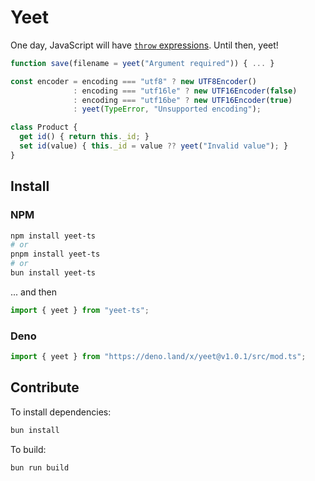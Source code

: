 # Yeet
One day, JavaScript will have [`throw` expressions](https://github.com/tc39/proposal-throw-expressions). Until then, yeet!
```typescript
function save(filename = yeet("Argument required")) { ... }

const encoder = encoding === "utf8" ? new UTF8Encoder() 
              : encoding === "utf16le" ? new UTF16Encoder(false) 
              : encoding === "utf16be" ? new UTF16Encoder(true) 
              : yeet(TypeError, "Unsupported encoding");

class Product {
  get id() { return this._id; }
  set id(value) { this._id = value ?? yeet("Invalid value"); }
}
```

## Install
### NPM
```bash
npm install yeet-ts
# or
pnpm install yeet-ts
# or
bun install yeet-ts
```
... and then
```typescript
import { yeet } from "yeet-ts";
```

### Deno
```typescript
import { yeet } from "https://deno.land/x/yeet@v1.0.1/src/mod.ts";
```


## Contribute

To install dependencies:

```bash
bun install
```

To build:

```bash
bun run build
```

